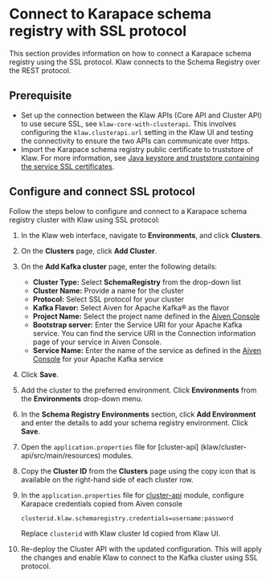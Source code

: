 # Connect to Karapace schema registry with SSL protocol

This section provides information on how to connect a Karapace schema
registry using the SSL protocol. Klaw connects to the Schema Registry over
the REST protocol.

## Prerequisite

-   Set up the connection between the Klaw APIs (Core API and Cluster
    API) to use secure SSL, see
    `klaw-core-with-clusterapi`. This
    involves configuring the `klaw.clusterapi.url` setting in the Klaw
    UI and testing the connectivity to ensure the two APIs can
    communicate over https.
-   Import the Karapace schema registry public certificate to truststore
    of Klaw. For more information, see [Java keystore and truststore
    containing the service SSL
    certificates](https://docs.aiven.io/docs/products/kafka/howto/keystore-truststore.html).

## Configure and connect SSL protocol

Follow the steps below to configure and connect to a Karapace schema
registry cluster with Klaw using SSL protocol:

1.  In the Klaw web interface, navigate to **Environments**, and click
    **Clusters**.
2.  On the **Clusters** page, click **Add Cluster**.
3.  On the **Add Kafka cluster** page, enter the following details:

    -   **Cluster Type:** Select **SchemaRegistry** from the drop-down list
    -   **Cluster Name:** Provide a name for the cluster
    -   **Protocol:** Select SSL protocol for your cluster
    -   **Kafka Flavor:** Select Aiven for Apache Kafka® as the flavor
    -   **Project Name:** Select the project name defined in the [Aiven Console](https://console.aiven.io/)
    -   **Bootstrap server:** Enter the Service URI for your Apache Kafka
    service. You can find the service URI in the Connection information
    page of your service in Aiven Console.
    -   **Service Name:** Enter the name of the service as defined in the
    [Aiven Console](https://console.aiven.io/) for your Apache Kafka
    service

4.  Click **Save**.
5.  Add the cluster to the preferred environment. Click **Environments**
    from the **Environments** drop-down menu.
6.  In the **Schema Registry Environments** section, click **Add
    Environment** and enter the details to add your schema registry
    environment. Click **Save**.
7.  Open the `application.properties` file for [cluster-api]
    (klaw/cluster-api/src/main/resources) modules.
8.  Copy the **Cluster ID** from the **Clusters** page using the copy
    icon that is available on the right-hand side of each cluster
    row.

9. In the `application.properties` file for [cluster-api](https://github.com/aiven/klaw/blob/main/cluster-api/src/main/resources/application.properties) module, configure Karapace credentials copied from Aiven console

    ```
    clusterid.klaw.schemaregistry.credentials=username:password
    ```

    Replace `clusterid` with Klaw cluster Id copied from Klaw UI.

10. Re-deploy the Cluster API with the updated configuration. This will
    apply the changes and enable Klaw to connect to the Kafka cluster
    using SSL protocol.
